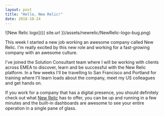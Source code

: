 ```yaml
---
layout: post
title: "Hello, New Relic!"
date: 2018-10-24
---
```


![New Relic logo]({{ site.url }}/assets/newrelic/NewRelic-logo-bug.png)

This week I started a new job working an awesome company called New Relic.
I'm really excited by this new role and working for a fast-growing company
with an awesome culture.

I've joined the Solution Consultant team where I will be working with clients
across EMEA to discover, learn and be successful with the New Relic platform. In
a few weeks I'll be travelling to San Francisco and Portland for training where
I'll learn loads about the company, meet my US colleagues and get hands on.

If you work for a company that has a digital presence, you should definitely
check out what [New Relic](https://newrelic.com) has to offer, you can be up and
running in a few minutes and the built-in dashboards are awesome to see your
entire operation in a single pane of glass.
